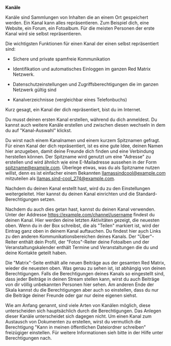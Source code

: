 **Kanäle**

Kanäle sind Sammlungen von Inhalten die an einem Ort gespeichert werden. Ein Kanal kann alles repräsentieren. Zum Beispiel dich, eine Website, ein Forum, ein Fotoalbum. Für die meisten Personen der erste Kanal wird sie selbst repräsentieren.

Die wichtigsten Funktionen für einen Kanal der einen selbst repräsentiert sind:

- Sichere und private spamfreie Kommunikation

- Identifikation und automatisches Einloggen im ganzen Red Matrix Netzwerk.

- Datenschutzeinstellungen und Zugriffsberechtigungen die im ganzen Netzwerk gültig sind

- Kanalverzeichnisse (vergleichbar eines Telefonbuchs)

Kurz gesagt, ein Kanal der dich repräsentiert, bist du im Internet.

Du musst deinen ersten Kanal erstellen, während du dich anmeldest. Du kannst auch weitere Kanäle erstellen und zwischen diesen wechseln in dem du auf "Kanal-Auswahl" klickst.

Du wirst nach einem Kanalnamen und einem kurzem Spitznamen gefragt. Für einen Kanal der dich repräsentiert, ist es eine gute Idee, deinen Namen hier anzugeben, damit deine Freunde dich finden und eine Verbindung herstellen können. Der Spitzname wird genutzt um eine "Adresse" zu erstellen und wird ähnlich wie eine E-Mailadresse aussehen in der Form spitzname@example.com. Überlege etwas, was du als Spitzname nutzen willst, denn es ist einfacher einem Bekannten llamassindcool@example.com mitzuteilen als llamas.sind-cool_274@example.com.

Nachdem du deinen Kanal erstellt hast, wird du zu den Einstellungen weitergeleitet. Hier kannst du deinen Kanal einrichten und die Standard-Berechtigungen setzen.

Nachdem du auch dies getan hast, kannst du deinen Kanal verwenden. Unter der Addresse https://example.com/channel/username findest du deinen Kanal. Hier werden deine letzten Aktivitäten gezeigt, die neuesten oben.
Wenn du in der Box schreibst, die als "Teilen" markiert ist, wird der Eintrag ganz oben in deinem Kanal auftauchen. Du findest hier auch Links zu den anderen Kommunikationsbereichen deines Kanals. Der "Über"-Reiter enthält dein Profil, der "Fotos"-Reiter deine Fotoalben und der Veranstaltungskalender enthält Termine und Veranstaltungen die du und deine Kontakte geteilt haben.

Die "Matrix"-Seite enthält alle neuen Beiträge aus der gesamten Red Matrix, wieder die neuesten oben. Was genau zu sehen ist, ist abhängig von deinen Berechtigungen. Falls die Berechtigungen deines Kanals so eingestellt sind, dass jeder Beiträge in deinen Stream stellen kann, wirst du auch Beiträge von dir völlig unbekannten Personen hier sehen. Am anderen Ende der Skala kannst du die Berechtigungen aber auch so einstellen, dass du nur die Beiträge deiner Freunde oder gar nur deine eigenen siehst.

Wie am Anfang genannt, sind viele Arten von Kanälen möglich, diese unterscheiden sich hauptsächlich durch die Berechtigungen. Das Anlegen dieser Kanäle unterscheidet sich dagegen nicht. Um einen Kanal zum Austausch von Dokumenten  zu erstellen, wirst du vermutlich die Berechtigung "Kann in meinen öffentlichen Dateiordner schreiben" freizügiger einstellen. Für weitere Informationen sieh bitte in der Hilfe unter Berechtigungen nach.
